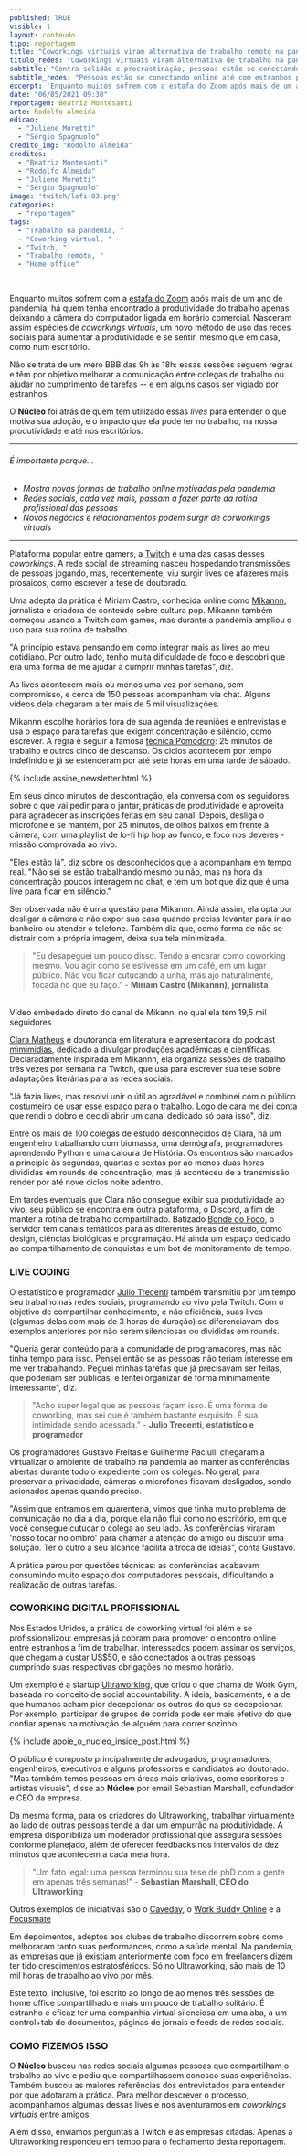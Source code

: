 ```yaml
---
published: TRUE
visible: 1
layout: conteudo
tipo: reportagem
title: "Coworkings virtuais viram alternativa de trabalho remoto na pandemia"
titulo_redes: "Coworkings virtuais viram alternativa de trabalho na pandemia"
subtitle: "Contra solidão e procrastinação, pessoas estão se conectando online até com estranhos para cumprir o expediente de casa"
subtitle_redes: "Pessoas estão se conectando online até com estranhos para cumprir o expediente de casa"
excerpt: 'Enquanto muitos sofrem com a estafa do Zoom após mais de um ano de pandemia, há quem tenha encontrado a produtividade do trabalho apenas deixando a câmera do computador ligada em horário comercial. Nasceram assim espécies de coworkings virtuais, um novo método de usar redes sociais para aumentar a produtividade e se sentir, mesmo que em casa, como se estivesse em um escritório.'
date: "06/05/2021 09:30"
reportagem: Beatriz Montesanti
arte: Rodolfo Almeida
edicao:
  - "Juliene Moretti"
  - "Sérgio Spagnuolo"
credito_img: "Rodolfo Almeida"
creditos:
  - "Beatriz Montesanti"
  - "Rodolfo Almeida"
  - "Juliene Moretti"
  - "Sérgio Spagnuolo"
image: 'twitch/lofi-03.png'
categories:
  - "reportagem"
tags:
  - "Trabalho na pandemia, "
  - "Coworking virtual, "
  - "Twitch, "
  - "Trabalho remoto, "
  - "Home office"

---
```


Enquanto muitos sofrem com a [estafa do Zoom](https://oglobo.globo.com/economia/para-driblar-fadiga-do-zoom-em-tempos-de-home-office-empresas-limitam-reuniao-virtual-24998767) após mais de um ano de pandemia, há quem tenha encontrado a produtividade do trabalho apenas deixando a câmera do computador ligada em horário comercial. Nasceram assim espécies de *coworkings virtuais*, um novo método de uso das redes sociais para aumentar a produtividade e se sentir, mesmo que em casa, como num escritório.

Não se trata de um mero BBB das 9h às 18h: essas sessões seguem regras e têm por objetivo melhorar a comunicação entre colegas de trabalho ou ajudar no cumprimento de tarefas -- e em alguns casos ser vigiado por estranhos.

O **Núcleo** foi atrás de quem tem utilizado essas *lives* para entender o que motiva sua adoção, e o impacto que ela pode ter no trabalho, na nossa produtividade e até nos escritórios.

---

###### É importante porque...

- *Mostra novas formas de trabalho online motivadas pela pandemia*
- *Redes sociais, cada vez mais, passam a fazer parte da rotina profissional das pessoas*
- *Novos negócios e relacionamentos podem surgir de corworkings virtuais*

---

Plataforma popular entre gamers, a [Twitch](https://www.twitch.tv/) é uma das casas desses *coworkings*. A rede social de streaming nasceu hospedando transmissões de pessoas jogando, mas, recentemente, viu surgir lives de afazeres mais prosaicos, como escrever a tese de doutorado.

Uma adepta da prática é Miriam Castro, conhecida online como [Mikannn](https://www.twitch.tv/mikannn), jornalista e criadora de conteúdo sobre cultura pop. Mikannn também começou usando a Twitch com games, mas durante a pandemia ampliou o uso para sua rotina de trabalho.

"A princípio estava pensando em como integrar mais as lives ao meu cotidiano. Por outro lado, tenho muita dificuldade de foco e descobri que era uma forma de me ajudar a cumprir minhas tarefas", diz.

As lives acontecem mais ou menos uma vez por semana, sem compromisso, e cerca de 150 pessoas acompanham via chat. Alguns vídeos dela chegaram a ter mais de 5 mil visualizações.

Mikannn escolhe horários fora de sua agenda de reuniões e entrevistas e usa o espaço para tarefas que exigem concentração e silêncio, como escrever. A regra é seguir a famosa [técnica Pomodoro](https://economia.uol.com.br/empregos-e-carreiras/noticias/redacao/2021/01/18/tecnica-pomodoro-gerenciar-tempo.htm): 25 minutos de trabalho e outros cinco de descanso. Os ciclos acontecem por tempo indefinido e já se estenderam por até sete horas em uma tarde de sábado.

{% include assine_newsletter.html %}

Em seus cinco minutos de descontração, ela conversa com os seguidores sobre o que vai pedir para o jantar, práticas de produtividade e aproveita para agradecer as inscrições feitas em seu canal. Depois, desliga o microfone e se mantém, por 25 minutos, de olhos baixos em frente à câmera, com uma playlist de lo-fi hip hop ao fundo, e foco nos deveres - missão comprovada ao vivo.

"Eles estão lá", diz sobre os desconhecidos que a acompanham em tempo real. "Não sei se estão trabalhando mesmo ou não, mas na hora da concentração poucos interagem no chat, e tem um bot que diz que é uma live para ficar em silêncio."

Ser observada não é uma questão para Mikannn. Ainda assim, ela opta por desligar a câmera e não expor sua casa quando precisa levantar para ir ao banheiro ou atender o telefone. Também diz que, como forma de não se distrair com a própria imagem, deixa sua tela minimizada.

> "Eu desapeguei um pouco disso. Tendo a encarar como coworking mesmo. Vou agir como se estivesse em um café, em um lugar público. Não vou ficar cutucando a unha, mas ajo naturalmente, focada no que eu faço." - **Miriam Castro (Mikannn), jornalista**

<!-- Add a placeholder for the Twitch embed -->
<div id="twitch-embed"></div>

<!-- Load the Twitch embed script -->
<script src="https://player.twitch.tv/js/embed/v1.js"></script>

<!-- Create a Twitch.Player object. This will render within the placeholder div -->
<script type="text/javascript">
  new Twitch.Player("twitch-embed", {
    video: "993720533",
    width: "100%",
    height: 410,
    autoplay: false
  });
</script>

<br>
<figcaption>Vídeo embedado direto do canal de Mikann, no qual ela tem 19,5 mil seguidores </figcaption>

[Clara Matheus](https://www.twitch.tv/claramatheus) é doutoranda em literatura e apresentadora do podcast [mimimidias](https://www.youtube.com/channel/UCg0CfiR_iKjBOYgeHps17BA), dedicado a divulgar produções acadêmicas e científicas. Declaradamente inspirada em Mikannn, ela organiza sessões de trabalho três vezes por semana na Twitch, que usa para escrever sua tese sobre adaptações literárias para as redes sociais.

"Já fazia lives, mas resolvi unir o útil ao agradável e combinei com o público costumeiro de usar esse espaço para o trabalho. Logo de cara me dei conta que rendi o dobro e decidi abrir um canal dedicado só para isso", diz.

Entre os mais de 100 colegas de estudo desconhecidos de Clara, há um engenheiro trabalhando com biomassa, uma demógrafa, programadores aprendendo Python e uma caloura de História. Os encontros são marcados a princípio às segundas, quartas e sextas por ao menos duas horas divididas em rounds de concentração, mas já aconteceu de a transmissão render por até nove ciclos noite adentro.

Em tardes eventuais que Clara não consegue exibir sua produtividade ao vivo, seu público se encontra em outra plataforma, o Discord, a fim de manter a rotina de trabalho compartilhado. Batizado [Bonde do Foco](https://discord.com/channels/820728827994701825/822585996989431828), o servidor tem canais temáticos para as diferentes áreas de estudo, como design, ciências biológicas e programação. Há ainda um espaço dedicado ao compartilhamento de conquistas e um bot de monitoramento de tempo.

### LIVE CODING

O estatístico e programador [Julio Trecenti](https://www.twitch.tv/jtrecenti) também transmitiu por um tempo seu trabalho nas redes sociais, programando ao vivo pela Twitch. Com o objetivo de compartilhar conhecimento, e não eficiência, suas lives (algumas delas com mais de 3 horas de duração) se diferenciavam dos exemplos anteriores por não serem silenciosas ou divididas em rounds.

"Queria gerar conteúdo para a comunidade de programadores, mas não tinha tempo para isso. Pensei então se as pessoas não teriam interesse em me ver trabalhando. Peguei minhas tarefas que já precisavam ser feitas, que poderiam ser públicas, e tentei organizar de forma minimamente interessante", diz.

> "Acho super legal que as pessoas façam isso. É uma forma de coworking, mas sei que é também bastante esquisito. É sua intimidade sendo acessada." - **Julio Trecenti, estatístico e programador**

Os programadores Gustavo Freitas e Guilherme Paciulli chegaram a virtualizar o ambiente de trabalho na pandemia ao manter as conferências abertas durante todo o expediente com os colegas. No geral, para preservar a privacidade, câmeras e microfones ficavam desligados, sendo acionados apenas quando preciso.

"Assim que entramos em quarentena, vimos que tinha muito problema de comunicação no dia a dia, porque ela não flui como no escritório, em que você consegue cutucar o colega ao seu lado. As conferências viraram 'nosso tocar no ombro' para chamar a atenção do amigo ou discutir uma solução. Ter o outro a seu alcance facilita a troca de ideias", conta Gustavo.

A prática parou por questões técnicas: as conferências acabavam consumindo muito espaço dos computadores pessoais, dificultando a realização de outras tarefas.

### COWORKING DIGITAL PROFISSIONAL

Nos Estados Unidos, a prática de coworking virtual foi além e se profissionalizou: empresas já cobram para promover o encontro online entre estranhos a fim de trabalhar. Interessados podem assinar os serviços, que chegam a custar US$50, e são conectados a outras pessoas cumprindo suas respectivas obrigações no mesmo horário.

Um exemplo é a startup [Ultraworking](https://www.ultraworking.com/contact), que criou o que chama de Work Gym, baseada no conceito de social accountability. A ideia, basicamente, é a de que humanos acham pior decepcionar os outros do que se decepcionar. Por exemplo, participar de grupos de corrida pode ser mais efetivo do que confiar apenas na motivação de alguém para correr sozinho.

{% include apoie_o_nucleo_inside_post.html %}

O público é composto principalmente de advogados, programadores, engenheiros, executivos e alguns professores e candidatos ao doutorado. "Mas também temos pessoas em áreas mais criativas, como escritores e artistas visuais", disse ao **Núcleo** por email Sebastian Marshall, cofundador e CEO da empresa.

Da mesma forma, para os criadores do Ultraworking, trabalhar virtualmente ao lado de outras pessoas tende a dar um empurrão na produtividade. A empresa disponibiliza um moderador profissional que assegura sessões conforme planejado, além de oferecer feedbacks nos intervalos de dez minutos que acontecem a cada meia hora.

> "Um fato legal: uma pessoa terminou sua tese de phD com a gente em apenas três semanas!" - **Sebastian Marshall, CEO do Ultraworking**

Outros exemplos de iniciativas são o [Caveday](https://www.caveday.org/), o [Work Buddy Online](https://workbuddiesonline.com/) e a [Focusmate](https://www.focusmate.com/)

Em depoimentos, adeptos aos clubes de trabalho discorrem sobre como melhoraram tanto suas performances, como a saúde mental. Na pandemia, as empresas que já existiam anteriormente com foco em freelancers dizem ter tido crescimentos estratosféricos. Só no Ultraworking, são mais de 10 mil horas de trabalho ao vivo por mês.

Este texto, inclusive, foi escrito ao longo de ao menos três sessões de home office compartilhado e mais um pouco de trabalho solitário. É estranho e eficaz ter uma companhia virtual silenciosa em uma aba, a um control+tab de documentos, páginas de jornais e feeds de redes sociais.

### COMO FIZEMOS ISSO

O **Núcleo** buscou nas redes sociais algumas pessoas que compartilham o trabalho ao vivo e pediu que compartilhassem conosco suas experiências. Também buscou as maiores referências dos entrevistados para entender por que adotaram a prática. Para melhor descrever o processo, acompanhamos algumas dessas lives e nos aventuramos em *coworkings virtuais* entre amigos.

Além disso, enviamos perguntas à Twitch e às empresas citadas. Apenas a Ultraworking respondeu em tempo para o fechamento desta reportagem.
